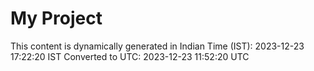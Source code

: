 # My Project

This content is dynamically generated in Indian Time (IST): 2023-12-23 17:22:20 IST
Converted to UTC: 2023-12-23 11:52:20 UTC

